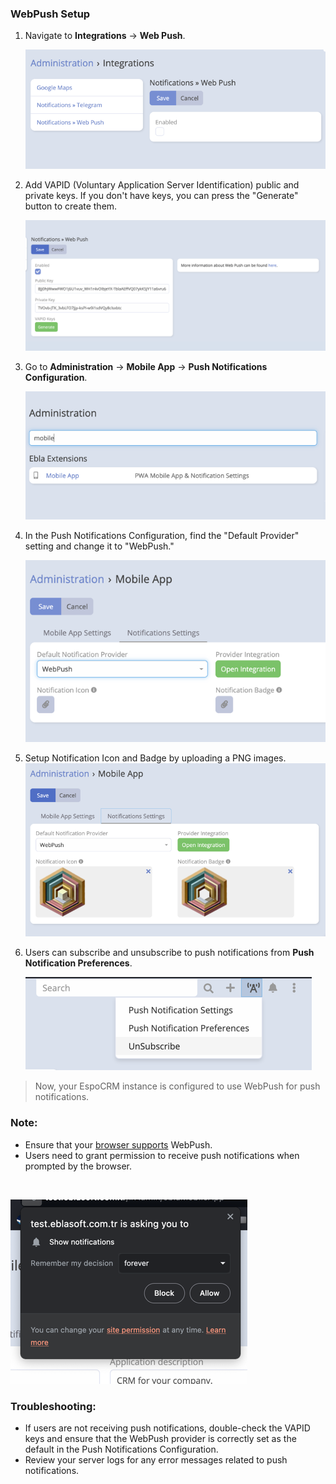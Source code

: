 ### WebPush Setup

1. Navigate to **Integrations** -> **Web Push**.

   ![Web Push](../../../../_static/images/espocrm-extensions/mobile-app/webpush/setup-0.png)

2. Add VAPID (Voluntary Application Server Identification) public and private keys. If you don't have keys, you can
   press the "Generate" button to create them.

   ![img.png](../../../../_static/images/espocrm-extensions/mobile-app/webpush/setup-1.png)

3. Go to **Administration** -> **Mobile App** -> **Push Notifications Configuration**.

   ![img.png](../../../../_static/images/espocrm-extensions/mobile-app/webpush/setup-2.png)

4. In the Push Notifications Configuration, find the "Default Provider" setting and change it to "WebPush."

   ![img.png](../../../../_static/images/espocrm-extensions/mobile-app/webpush/setup-3.png)

5. Setup Notification Icon and Badge by uploading a PNG images.
   ![img.png](../../../../_static/images/espocrm-extensions/mobile-app/webpush/setup-4.png)

6. Users can subscribe and unsubscribe to push notifications from **Push Notification Preferences**.

   ![img.png](../../../../_static/images/espocrm-extensions/mobile-app/webpush/setup-5.png)

> Now, your EspoCRM instance is configured to use WebPush for push notifications.

### Note:

- Ensure that your [browser supports](https://developer.mozilla.org/en-US/docs/Web/API/Push_API#browser_compatibility)
  WebPush.
- Users need to grant permission to receive push notifications when prompted by the browser.

<br>

![img.png](../../../../_static/images/espocrm-extensions/mobile-app/webpush/setup-6.png)

### Troubleshooting:

- If users are not receiving push notifications, double-check the VAPID keys and ensure that the WebPush provider is
  correctly set as the default in the Push Notifications Configuration.
- Review your server logs for any error messages related to push notifications.
